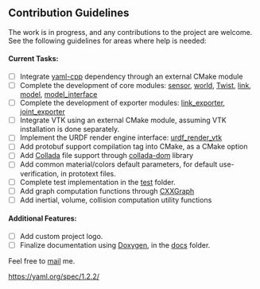 Contribution Guidelines
----

The work is in progress, and any contributions to the project are welcome. See the following guidelines for areas where help is needed:

#### Current Tasks:

- [ ] Integrate [yaml-cpp](https://github.com/jbeder/yaml-cpp) dependency through an external CMake module
- [ ] Complete the development of core modules: [sensor](/include/tinyurdf/sensor.h), [world](/include/tinyurdf/world.h), [Twist](include/tinyurdf/twist.h), [link](include/tinyurdf/link.h), [model](include/tinyurdf/model.h), [model_interface](/include/tinyurdf/model_interface.h)
- [ ] Complete the development of exporter modules: [link_exporter](include/tinyurdf/link_exporter.h), [joint_exporter](include/tinyurdf/joint_exporter.h)
- [ ] Integrate VTK using an external CMake module, assuming VTK installation is done separately.
- [ ] Implement the URDF render engine interface: [urdf_render_vtk](include/tinyurdf/urdf_render_vtk.h)
- [ ] Add protobuf support compilation tag into CMake, as a CMake option
- [ ] Add [Collada](https://en.wikipedia.org/wiki/COLLADA) file support through [collada-dom](https://github.com/rdiankov/collada-dom) library
- [ ] Add common material/colors default parameters, for default use-verification, in prototext files.
- [ ] Complete test implementation in the [test](test/) folder.
- [ ] Add graph computation functions through [CXXGraph](https://github.com/ZigRazor/CXXGraph)
- [ ] Add inertial, volume, collision computation utility functions

#### Additional Features:
- [ ] Add custom project logo.
- [ ] Finalize documentation using [Doxygen](), in the [docs](/docs/) folder.

Feel free to [mail](mailto:chihawissem08@gmail.com) me.

https://yaml.org/spec/1.2.2/